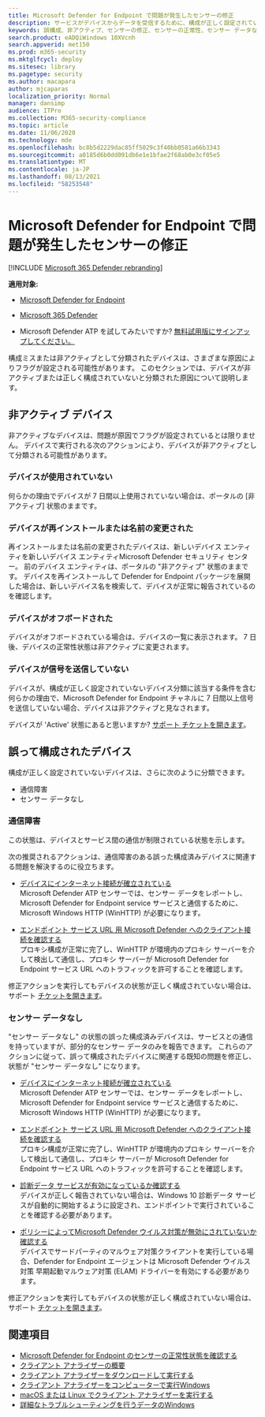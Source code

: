 ```yaml
---
title: Microsoft Defender for Endpoint で問題が発生したセンサーの修正
description: サービスがデバイスからデータを受信するために、構成が正しく設定されていないか非アクティブとして報告されているデバイス センサーを修正します。
keywords: 誤構成、非アクティブ、センサーの修正、センサーの正常性、センサー データなし、センサー データ、通信障害、通信障害
search.product: eADQiWindows 10XVcnh
search.appverid: met150
ms.prod: m365-security
ms.mktglfcycl: deploy
ms.sitesec: library
ms.pagetype: security
ms.author: macapara
author: mjcaparas
localization_priority: Normal
manager: dansimp
audience: ITPro
ms.collection: M365-security-compliance
ms.topic: article
ms.date: 11/06/2020
ms.technology: mde
ms.openlocfilehash: bc8b5d2229dac85ff5029c3f40bb0581a66b3343
ms.sourcegitcommit: a0185d6b0dd091db6e1e1bfae2f68ab0e3cf05e5
ms.translationtype: MT
ms.contentlocale: ja-JP
ms.lasthandoff: 08/13/2021
ms.locfileid: "58253548"
---
```

# <a name="fix-unhealthy-sensors-in-microsoft-defender-for-endpoint"></a>Microsoft Defender for Endpoint で問題が発生したセンサーの修正

[!INCLUDE [Microsoft 365 Defender rebranding](../../includes/microsoft-defender.md)]

**適用対象:**
- [Microsoft Defender for Endpoint](https://go.microsoft.com/fwlink/?linkid=2154037)
- [Microsoft 365 Defender](https://go.microsoft.com/fwlink/?linkid=2118804)

- Microsoft Defender ATP を試してみたいですか? [無料試用版にサインアップしてください。](https://signup.microsoft.com/create-account/signup?products=7f379fee-c4f9-4278-b0a1-e4c8c2fcdf7e&ru=https://aka.ms/MDEp2OpenTrial?ocid=docs-wdatp-fixsensor-abovefoldlink)

構成ミスまたは非アクティブとして分類されたデバイスは、さまざまな原因によりフラグが設定される可能性があります。 このセクションでは、デバイスが非アクティブまたは正しく構成されていないと分類された原因について説明します。

## <a name="inactive-devices"></a>非アクティブ デバイス

非アクティブなデバイスは、問題が原因でフラグが設定されているとは限りません。 デバイスで実行される次のアクションにより、デバイスが非アクティブとして分類される可能性があります。

### <a name="device-is-not-in-use"></a>デバイスが使用されていない

何らかの理由でデバイスが 7 日間以上使用されていない場合は、ポータルの [非アクティブ] 状態のままです。

### <a name="device-was-reinstalled-or-renamed"></a>デバイスが再インストールまたは名前の変更された
再インストールまたは名前の変更されたデバイスは、新しいデバイス エンティティを新しいデバイス エンティティMicrosoft Defender セキュリティ センター。 前のデバイス エンティティは、ポータルの "非アクティブ" 状態のままです。 デバイスを再インストールして Defender for Endpoint パッケージを展開した場合は、新しいデバイス名を検索して、デバイスが正常に報告されているのを確認します。

### <a name="device-was-offboarded"></a>デバイスがオフボードされた
デバイスがオフボードされている場合は、デバイスの一覧に表示されます。 7 日後、デバイスの正常性状態は非アクティブに変更されます。

### <a name="device-is-not-sending-signals"></a>デバイスが信号を送信していない
デバイスが、構成が正しく設定されていないデバイス分類に該当する条件を含む何らかの理由で、Microsoft Defender for Endpoint チャネルに 7 日間以上信号を送信していない場合、デバイスは非アクティブと見なされます。 

デバイスが 'Active' 状態にあると思いますか? [サポート チケットを開きます](https://support.microsoft.com/getsupport?wf=0&tenant=ClassicCommercial&oaspworkflow=start_1.0.0.0&locale=en-us&supportregion=en-us&pesid=16055&ccsid=636206786382823561)。

## <a name="misconfigured-devices"></a>誤って構成されたデバイス
構成が正しく設定されていないデバイスは、さらに次のように分類できます。
- 通信障害
- センサー データなし

### <a name="impaired-communications"></a>通信障害
この状態は、デバイスとサービス間の通信が制限されている状態を示します。

次の推奨されるアクションは、通信障害のある誤った構成済みデバイスに関連する問題を解決するのに役立ちます。

- [デバイスにインターネット接続が確立されている](troubleshoot-onboarding.md#troubleshoot-onboarding-issues-on-the-device)</br>
  Microsoft Defender ATP センサーでは、センサー データをレポートし、Microsoft Defender for Endpoint service サービスと通信するために、Microsoft Windows HTTP (WinHTTP) が必要になります。

- [エンドポイント サービス URL 用 Microsoft Defender へのクライアント接続を確認する](configure-proxy-internet.md#verify-client-connectivity-to-microsoft-defender-for-endpoint-service-urls)</br>
  プロキシ構成が正常に完了し、WinHTTP が環境内のプロキシ サーバーを介して検出して通信し、プロキシ サーバーが Microsoft Defender for Endpoint サービス URL へのトラフィックを許可することを確認します。

修正アクションを実行してもデバイスの状態が正しく構成されていない場合は、サポート [チケットを開きます](https://go.microsoft.com/fwlink/?LinkID=761093&clcid=0x409)。

### <a name="no-sensor-data"></a>センサー データなし
"センサー データなし" の状態の誤った構成済みデバイスは、サービスとの通信を持っていますが、部分的なセンサー データのみを報告できます。
これらのアクションに従って、誤って構成されたデバイスに関連する既知の問題を修正し、状態が "センサー データなし" になります。

- [デバイスにインターネット接続が確立されている](troubleshoot-onboarding.md#troubleshoot-onboarding-issues-on-the-device)</br>
  Microsoft Defender ATP センサーでは、センサー データをレポートし、Microsoft Defender for Endpoint service サービスと通信するために、Microsoft Windows HTTP (WinHTTP) が必要になります。

- [エンドポイント サービス URL 用 Microsoft Defender へのクライアント接続を確認する](configure-proxy-internet.md#verify-client-connectivity-to-microsoft-defender-for-endpoint-service-urls)</br>
  プロキシ構成が正常に完了し、WinHTTP が環境内のプロキシ サーバーを介して検出して通信し、プロキシ サーバーが Microsoft Defender for Endpoint サービス URL へのトラフィックを許可することを確認します。

- [診断データ サービスが有効になっているか確認する](troubleshoot-onboarding.md#ensure-the-diagnostics-service-is-enabled)</br>
デバイスが正しく報告されていない場合は、Windows 10 診断データ サービスが自動的に開始するように設定され、エンドポイントで実行されていることを確認する必要があります。

- [ポリシーによってMicrosoft Defender ウイルス対策が無効にされていないか確認する](troubleshoot-onboarding.md#ensure-that-microsoft-defender-antivirus-is-not-disabled-by-a-policy)</br>
デバイスでサードパーティのマルウェア対策クライアントを実行している場合、Defender for Endpoint エージェントは Microsoft Defender ウイルス対策 早期起動マルウェア対策 (ELAM) ドライバーを有効にする必要があります。

修正アクションを実行してもデバイスの状態が正しく構成されていない場合は、サポート [チケットを開きます](https://go.microsoft.com/fwlink/?LinkID=761093&clcid=0x409)。

## <a name="see-also"></a>関連項目
- [Microsoft Defender for Endpoint のセンサーの正常性状態を確認する](check-sensor-status.md)
- [クライアント アナライザーの概要](overview-client-analyzer.md)
- [クライアント アナライザーをダウンロードして実行する](download-client-analyzer.md)
- [クライアント アナライザーをコンピューターで実行Windows](run-analyzer-windows.md)
- [macOS または Linux でクライアント アナライザーを実行する](run-analyzer-macos-linux.md)
- [詳細なトラブルシューティングを行うデータのWindows](data-collection-analyzer.md)

